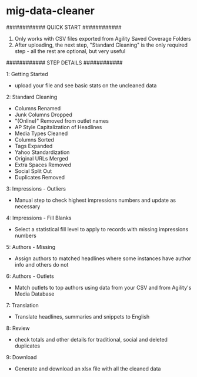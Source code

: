 # mig-data-cleaner

############
QUICK START
############

1. Only works with CSV files exported from Agility Saved Coverage Folders
2. After uploading, the next step, "Standard Cleaning" is the only required step - all the rest are optional, but very useful


############
STEP DETAILS
############

1: Getting Started
  - upload your file and see basic stats on the uncleaned data

2: Standard Cleaning
  - Columns Renamed
  - Junk Columns Dropped
  - "(Online)" Removed from outlet names
  - AP Style Capitalization of Headlines
  - Media Types Cleaned
  - Columns Sorted
  - Tags Expanded
  - Yahoo Standardization
  - Original URLs Merged
  - Extra Spaces Removed
  - Social Split Out
  - Duplicates Removed

3: Impressions - Outliers
  - Manual step to check highest impressions numbers and update as necessary

4: Impressions - Fill Blanks
  - Select a statistical fill level to apply to records with missing impressions numbers


5: Authors - Missing
  - Assign authors to matched headlines where some instances have author info and others do not  

6: Authors - Outlets
  - Match outlets to top authors using data from your CSV and from Agility's Media Database

7: Translation
  - Translate headlines, summaries and snippets to English

8: Review
  - check totals and other details for traditional, social and deleted duplicates

9: Download
  - Generate and download an xlsx file with all the cleaned data